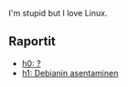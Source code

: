 I'm stupid but I love Linux.

## Raportit
- [h0: ?](h0.md)
- [h1: Debianin asentaminen](h1-installing-debian.md)

